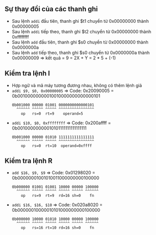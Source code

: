 ## Sự thay đổi của các thanh ghi
- Sau lệnh `addi` đầu tiên, thanh ghi $t1 chuyển từ 0x00000000 thành 0x00000005
- Sau lệnh `addi` tiếp theo, thanh ghi $t2 chuyển từ 0x00000000 thành 0xffffffff
- Sau lệnh `add` đầu tiên, thanh ghi $s0 chuyển từ 0x00000000 thành 0x0000000a
- Sau lệnh `add` tiếp theo, thanh ghi $s0 chuyển từ 0x0000000a thành 0x00000009
  => kết quả = 9 = 2X + Y = 2 * 5 + (-1)

## Kiểm tra lệnh I
- Hợp ngữ và mã máy tương đương nhau, không có thêm lệnh giả
- `addi $9, $0, 0x00000005` => Code: 0x20090005 = 0b00100000000010010000000000000101
  ```
  0b001000 00000 01001 0000000000000101
    ^^^^^^ ^^^^^ ^^^^^ ^^^^^^^^^^^^^^^^
      op   rs=0  rt=9    operand=5
  ```
- `addi $10, $0, 0xffffffff` => Code: 0x200affff = 0b00100000000010101111111111111111
  ```
  0b001000 00000 01010 1111111111111111
    ^^^^^^ ^^^^^ ^^^^^ ^^^^^^^^^^^^^^^^
      op   rs=0  rt=10  operand=0xffff
  ```

## Kiểm tra lệnh R
- `add $16, $9, $9` => Code: 0x01298020 = 0b00000001001010011000000000100000
  ```
  0b000000 01001 01001 10000 00000 100000
    ^^^^^^ ^^^^^ ^^^^^ ^^^^^ ^^^^^ ^^^^^^
      op   rs=9  rt=9  rd=16 sh=0    fn
  ```
- `addi $16, $16, $10` => Code: 0x020a8020 = 0b00000010000010101000000000100000
  ```
  0b000000 10000 01010 10000 00000 100000
    ^^^^^^ ^^^^^ ^^^^^ ^^^^^ ^^^^^ ^^^^^^
      op   rs=16 rt=10 rd=16 sh=0    fn
  ```
